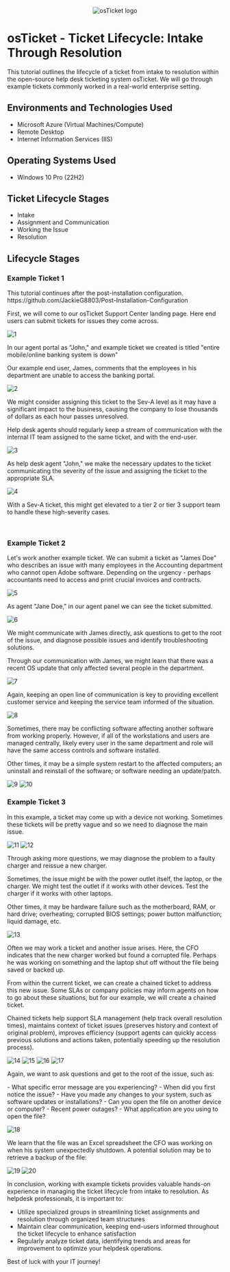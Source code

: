 <p align="center">
<img src="https://i.imgur.com/Clzj7Xs.png" alt="osTicket logo"/>
</p>

<h1>osTicket - Ticket Lifecycle: Intake Through Resolution</h1>
This tutorial outlines the lifecycle of a ticket from intake to resolution within the open-source help desk ticketing system osTicket.
We will go through example tickets commonly worked in a real-world enterprise setting.<br />

<h2>Environments and Technologies Used</h2>

- Microsoft Azure (Virtual Machines/Compute)
- Remote Desktop
- Internet Information Services (IIS)

<h2>Operating Systems Used </h2>

- Windows 10 Pro (22H2)

<h2>Ticket Lifecycle Stages</h2>

- Intake
- Assignment and Communication
- Working the Issue
- Resolution

<h2>Lifecycle Stages</h2>

<h3>Example Ticket 1</h3>
<p>
This tutorial continues after the post-installation configuration.
  https://github.com/JackieG8803/Post-Installation-Configuration
</p>
<p> First, we will come to our osTicket Support Center landing page. Here end users can submit tickets for issues they come across.
</p>

![1](https://github.com/user-attachments/assets/467e4d41-7010-4616-ac30-ffabe8fff72e)


<p>
In our agent portal as "John," and example ticket we created is titled "entire mobile/online banking system is down"</p>
<p>Our example end user, James, comments that the employees in his department are unable to access the banking portal.</p>

![2](https://github.com/user-attachments/assets/8e180480-edd8-4b93-b8bd-ca66945dfec0)

<p>We might consider assigning this ticket to the Sev-A level as it may have a significant impact to the business, causing the company to lose thousands of dollars as each hour passes unresolved.
</p>
<p>Help desk agents should regularly keep a stream of communication with the internal IT team assigned to the same ticket, and with the end-user.</p>

![3](https://github.com/user-attachments/assets/92f60672-f60b-434e-bfcd-ead540fd4ccb)

<p>As help desk agent "John," we make the necessary updates to the ticket communicating the severity of the issue and assigning the ticket to the appropriate SLA. </p>

![4](https://github.com/user-attachments/assets/1db78198-86b5-47a9-a8ff-63e5ebe54fc9)

<p>With a Sev-A ticket, this might get elevated to a tier 2 or tier 3 support team to handle these high-severity cases.</p>
<br />

<h3>Example Ticket 2</h3>
<p>Let's work another example ticket. We can submit a ticket as "James Doe" who describes an issue with many employees in the Accounting department who cannot open Adobe software. Depending on the urgency - perhaps accountants need to access and print crucial invoices and contracts.</p>

![5](https://github.com/user-attachments/assets/aeda7117-fc67-451a-82f4-e602fd56ed01)


<p>
As agent "Jane Doe," in our agent panel we can see the ticket submitted. 
</p>

![6](https://github.com/user-attachments/assets/a38fe1a7-0f68-426d-98e7-08d8f5e1f3a7)

<p>We might communicate with James directly, ask questions to get to the root of the issue, and diagnose possible issues and identify troubleshooting solutions.</p>
<p>Through our communication with James, we might learn that there was a recent OS update that only affected several people in the department.</p>

![7](https://github.com/user-attachments/assets/8b967886-5cd4-4eb3-8b7e-172e137ee092)

<p>Again, keeping an open line of communication is key to providing excellent customer service and keeping the service team informed of the situation.</p>

![8](https://github.com/user-attachments/assets/d71c0dcc-ee73-46f3-8494-f22ee8ba20d5)

<p>Sometimes, there may be conflicting software affecting another software from working properly. However, if all of the workstations and users are managed centrally, likely every user in the same department and role will have the same access controls and software installed.</p>
<p>Other times, it may be a simple system restart to the affected computers; an uninstall and reinstall of the software; or software needing an update/patch.</p>

![9](https://github.com/user-attachments/assets/00bcff06-6fa1-421b-9368-641500331898)
![10](https://github.com/user-attachments/assets/d062454a-cd2e-4d5a-b014-86748241154a)

<h3>Example Ticket 3</h3>
<p>In this example, a ticket may come up with a device not working. Sometimes these tickets will be pretty vague and so we need to diagnose the main issue.</p>

![11](https://github.com/user-attachments/assets/042d5ce6-3557-43a3-a300-8abf8c8a2952)
![12](https://github.com/user-attachments/assets/733d79d4-703e-4012-837c-caa8160e077c)

<p>Through asking more questions, we may diagnose the problem to a faulty charger and reissue a new charger.</p>
<p>Sometimes, the issue might be with the power outlet itself, the laptop, or the charger. We might test the outlet if it works with other devices. Test the charger if it works with other laptops.</p>
<p>Other times, it may be hardware failure such as the motherboard, RAM, or hard drive; overheating; corrupted BIOS settings; power button malfunction; liquid damage, etc.</p>

![13](https://github.com/user-attachments/assets/a61b04c5-f3d1-4321-b288-ab5a86010e3d)

<p>Often we may work a ticket and another issue arises. Here, the CFO indicates that the new charger worked but found a corrupted file. Perhaps he was working on something and the laptop shut off without the file being saved or backed up.</p>
<p>From within the current ticket, we can create a chained ticket to address this new issue. Some SLAs or company policies may inform agents on how to go about these situations, but for our example, we will create a chained ticket.</p>
<p>Chained tickets help support SLA management (help track overall resolution times), maintains context of ticket issues (preserves history and context of original problem), improves efficiency (support agents can quickly access previous solutions and actions taken, potentially speeding up the resolution process).</p>

![14](https://github.com/user-attachments/assets/c7bfbc5c-5cb9-4bdd-a395-3bd3b8ddf415)
![15](https://github.com/user-attachments/assets/ff97bf99-3a6a-47ec-a9b2-478186658b84)
![16](https://github.com/user-attachments/assets/e597b368-56e7-4818-ab62-2fbfd4f64799)
![17](https://github.com/user-attachments/assets/b0345494-282f-44cc-8075-f82b5610ed77)


<p>Again, we want to ask questions and get to the root of the issue, such as:</p>
- What specific error message are you experiencing?
- When did you first notice the issue?
- Have you made any changes to your system, such as software updates or installations?
- Can you open the file on another device or computer?
- Recent power outages?
- What application are you using to open the file?

![18](https://github.com/user-attachments/assets/0b05a4f6-4034-4d3b-9e39-c72340b8de25)

<p>We learn that the file was an Excel spreadsheet the CFO was working on when his system unexpectedly shutdown. A potential solution may be to retrieve a backup of the file: </p>

![19](https://github.com/user-attachments/assets/e1f6a087-4bdb-48cf-86e2-f988c7ebf62b)
![20](https://github.com/user-attachments/assets/49a0d865-ade5-4607-9503-62d576f54e1f)


In conclusion, working with example tickets provides valuable hands-on experience in managing the ticket lifecycle from intake to resolution. As helpdesk professionals, it is important to:
- Utilize specialized groups in streamlining ticket assignments and resolution through organized team structures
- Maintain clear communication, keeping end-users informed throughout the ticket lifecycle to enhance satisfaction
- Regularly analyze ticket data, identifying trends and areas for improvement to optimize your helpdesk operations.

<p>Best of luck with your IT journey!</p>
